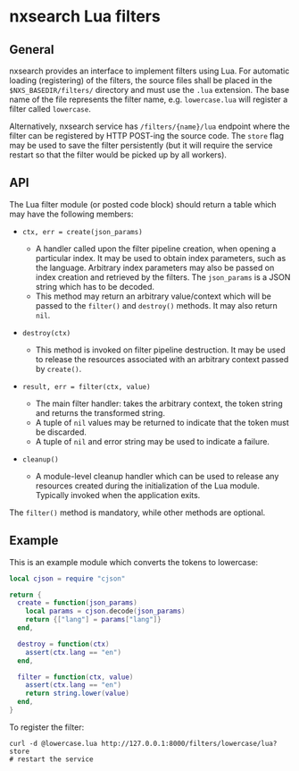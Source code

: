 # nxsearch Lua filters

## General

nxsearch provides an interface to implement filters using Lua.  For automatic
loading (registering) of the filters, the source files shall be placed in the
`$NXS_BASEDIR/filters/` directory and must use the `.lua` extension.  The base
name of the file represents the filter name, e.g. `lowercase.lua` will
register a filter called `lowercase`.

Alternatively, nxsearch service has `/filters/{name}/lua` endpoint where the
filter can be registered by HTTP POST-ing the source code.  The `store` flag
may be used to save the filter persistently (but it will require the service
restart so that the filter would be picked up by all workers).

## API

The Lua filter module (or posted code block) should return a table which
may have the following members:

* `ctx, err = create(json_params)`
  * A handler called upon the filter pipeline creation, when opening a
  particular index. It may be used to obtain index parameters, such as the
  language.  Arbitrary index parameters may also be passed on index creation
  and retrieved by the filters.  The `json_params` is a JSON string which
  has to be decoded.
  * This method may return an arbitrary value/context which will be passed
  to the `filter()` and `destroy()` methods.  It may also return `nil`.

* `destroy(ctx)`
  * This method is invoked on filter pipeline destruction. It may be
  used to release the resources associated with an arbitrary context
  passed by `create()`.

* `result, err = filter(ctx, value)`
  * The main filter handler: takes the arbitrary context, the token string
  and returns the transformed string.
  * A tuple of `nil` values may be returned to indicate that the token must
  be discarded.
  * A tuple of `nil` and error string may be used to indicate a failure.

* `cleanup()`
  * A module-level cleanup handler which can be used to release any resources
  created during the initialization of the Lua module.  Typically invoked when
  the application exits.

The `filter()` method is mandatory, while other methods are optional.

## Example

This is an example module which converts the tokens to lowercase:

```lua
local cjson = require "cjson"

return {
  create = function(json_params)
    local params = cjson.decode(json_params)
    return {["lang"] = params["lang"]}
  end,

  destroy = function(ctx)
    assert(ctx.lang == "en")
  end,

  filter = function(ctx, value)
    assert(ctx.lang == "en")
    return string.lower(value)
  end,
}
```

To register the filter:
```shell
curl -d @lowercase.lua http://127.0.0.1:8000/filters/lowercase/lua?store
# restart the service
```
